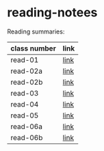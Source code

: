 # reading-notees

Reading summaries:

**class number** |   **link**
------------     |   -------------
read-01          | [link](https://jumanbarham.github.io/reading-notees/read01)  
read-02a         | [link](https://jumanbarham.github.io/reading-notees/markdown)
read-02b         | [link](https://jumanbarham.github.io/reading-notees/read2b) 
read-03          | [link](https://jumanbarham.github.io/reading-notees/read3)  
read-04          | [link](https://jumanbarham.github.io/reading-notees/javascript)
read-05          | [link](https://jumanbarham.github.io/reading-notees/js2)
read-06a         | [link](https://jumanbarham.github.io/reading-notees/read6a)
read-06b         | [link](https://jumanbarham.github.io/reading-notees/read6b)
